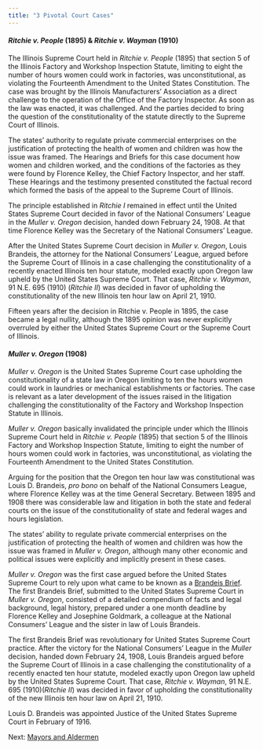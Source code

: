 ```yaml
---
title: "3 Pivotal Court Cases"
---
```


#### *Ritchie v. People* (1895) & *Ritchie v. Wayman* (1910)
The Illinois Supreme Court held in *Ritchie v. People* (1895) that section 5 of the Illinois Factory and Workshop Inspection Statute, limiting to eight the number of hours women could work in factories, was unconstitutional, as violating the Fourteenth Amendment to the United States Constitution. The case was brought by the Illinois Manufacturers’ Association as a direct challenge to the operation of the Office of the Factory Inspector. As soon as the law was enacted, it was challenged. And the parties decided to bring the question of the constitutionality of the statute directly to the Supreme Court of Illinois.

The states’ authority to regulate private commercial enterprises on the justification of protecting the health of women and children was how the issue was framed. The Hearings and Briefs for this case document how women and children worked, and the conditions of the factories as they were found by Florence Kelley, the Chief Factory Inspector, and her staff. These Hearings and the testimony presented constituted the factual record which formed the basis of the appeal to the Supreme Court of Illinois.

The principle established in *Ritchie I* remained in effect until the United States Supreme Court decided in favor of the National Consumers’ League in the *Muller v. Oregon* decision, handed down February 24, 1908. At that time Florence Kelley was the Secretary of the National Consumers’ League.

After the United States Supreme Court decision in *Muller v. Oregon*, Louis Brandeis, the attorney for the National Consumers’ League, argued before the Supreme Court of Illinois in a case challenging the constitutionality of a recently enacted Illinois ten hour statute, modeled exactly upon Oregon law upheld by the United States Supreme Court. That case, *Ritchie v. Wayman*, 91 N.E. 695 (1910) (*Ritchie II*) was decided in favor of upholding the constitutionality of the new Illinois ten hour law on April 21, 1910.

Fifteen years after the decision in Ritchie v. People in 1895, the case became a legal nullity, although the 1895 opinion was never explicitly overruled by either the United States Supreme Court or the Supreme Court of Illinois.


#### *Muller v. Oregon* (1908)
*Muller v. Oregon* is the United States Supreme Court case upholding the constitutionality of a state law in Oregon limiting to ten the hours women could work in laundries or mechanical establishments or factories. The case is relevant as a later development of the issues raised in the litigation challenging the constitutionality of the Factory and Workshop Inspection Statute in Illinois.

*Muller v. Oregon* basically invalidated the principle under which the Illinois Supreme Court held in *Ritchie v. People* (1895) that section 5 of the Illinois Factory and Workshop Inspection Statute, limiting to eight the number of hours women could work in factories, was unconstitutional, as violating the Fourteenth Amendment to the United States Constitution.

Arguing for the position that the Oregon ten hour law was constitutional was Louis D. Brandeis, *pro bono* on behalf of the National Consumers League, where Florence Kelley was at the time General Secretary. Between 1895 and 1908 there was considerable law and litigation in both the state and federal courts on the issue of the constitutionality of state and federal wages and hours legislation.

The states’ ability to regulate private commercial enterprises on the justification of protecting the health of women and children was how the issue was framed in *Muller v. Oregon*, although many other economic and political issues were explicitly and implicitly present in these cases.

*Muller v. Oregon* was the first case argued before the United States Supreme Court to rely upon what came to be known as a [Brandeis Brief](/legal/court/#). The first Brandeis Brief, submitted to the United States Supreme Court in *Muller v. Oregon*, consisted of a detailed compendium of facts and legal background, legal history, prepared under a one month deadline by Florence Kelley and Josephine Goldmark, a colleague at the National Consumers’ League and the sister in law of Louis Brandeis.

The first Brandeis Brief was revolutionary for United States Supreme Court practice. After the victory for the National Consumers’ League in the *Muller* decision, handed down February 24, 1908, Louis Brandeis argued before the Supreme Court of Illinois in a case challenging the constitutionality of a recently enacted ten hour statute, modeled exactly upon Oregon law upheld by the United States Supreme Court. That case, *Ritchie v. Wayman*, 91 N.E. 695 (1910)(*Ritchie II*) was decided in favor of upholding the constitutionality of the new Illinois ten hour law on April 21, 1910.

Louis D. Brandeis was appointed Justice of the United States Supreme Court in February of 1916.

Next:  [Mayors and Aldermen](/legal/mayors/)
